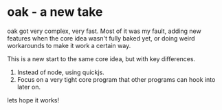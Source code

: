 # oak - a new take

oak got very complex, very fast. Most of it was my fault, adding new features when the core idea wasn't fully baked yet, or doing weird workarounds to make it work a certain way.

This is a new start to the same core idea, but with key differences.

1. Instead of node, using quickjs.
2. Focus on a very tight core program that other programs can hook into later on.

lets hope it works!
